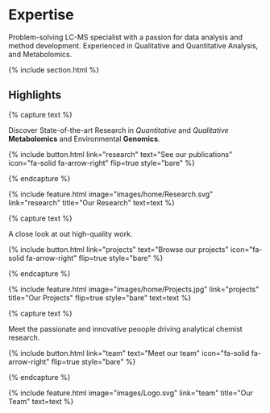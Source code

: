 ---
---

# Expertise

Problem-solving LC-MS specialist with a passion for data analysis and method development. Experienced in Qualitative and Quantitative Analysis, and Metabolomics.

{% include section.html %}

## Highlights

{% capture text %}

Discover State-of-the-art Research in *Quantitative* and *Qualitative* **Metabolomics** and Environmental **Genomics**.

{%
  include button.html
  link="research"
  text="See our publications"
  icon="fa-solid fa-arrow-right"
  flip=true
  style="bare"
%}

{% endcapture %}

{%
  include feature.html
  image="images/home/Research.svg"
  link="research"
  title="Our Research"
  text=text
%}

{% capture text %}

A close look at out high-quality work.

{%
  include button.html
  link="projects"
  text="Browse our projects"
  icon="fa-solid fa-arrow-right"
  flip=true
  style="bare"
%}

{% endcapture %}

{%
  include feature.html
  image="images/home/Projects.jpg"
  link="projects"
  title="Our Projects"
  flip=true
  style="bare"
  text=text
%}

{% capture text %}

Meet the passionate and innovative peoople driving analytical chemist research.

{%
  include button.html
  link="team"
  text="Meet our team"
  icon="fa-solid fa-arrow-right"
  flip=true
  style="bare"
%}

{% endcapture %}

{%
  include feature.html
  image="images/Logo.svg"
  link="team"
  title="Our Team"
  text=text
%}
